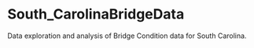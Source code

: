 # South_CarolinaBridgeData
Data exploration and analysis of Bridge Condition data for South Carolina.

